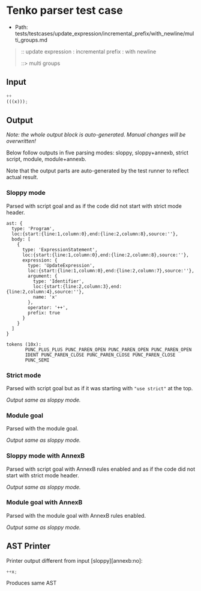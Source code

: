 # Tenko parser test case

- Path: tests/testcases/update_expression/incremental_prefix/with_newline/multi_groups.md

> :: update expression : incremental prefix : with newline
>
> ::> multi groups

## Input

`````js
++
(((x)));
`````

## Output

_Note: the whole output block is auto-generated. Manual changes will be overwritten!_

Below follow outputs in five parsing modes: sloppy, sloppy+annexb, strict script, module, module+annexb.

Note that the output parts are auto-generated by the test runner to reflect actual result.

### Sloppy mode

Parsed with script goal and as if the code did not start with strict mode header.

`````
ast: {
  type: 'Program',
  loc:{start:{line:1,column:0},end:{line:2,column:8},source:''},
  body: [
    {
      type: 'ExpressionStatement',
      loc:{start:{line:1,column:0},end:{line:2,column:8},source:''},
      expression: {
        type: 'UpdateExpression',
        loc:{start:{line:1,column:0},end:{line:2,column:7},source:''},
        argument: {
          type: 'Identifier',
          loc:{start:{line:2,column:3},end:{line:2,column:4},source:''},
          name: 'x'
        },
        operator: '++',
        prefix: true
      }
    }
  ]
}

tokens (10x):
       PUNC_PLUS_PLUS PUNC_PAREN_OPEN PUNC_PAREN_OPEN PUNC_PAREN_OPEN
       IDENT PUNC_PAREN_CLOSE PUNC_PAREN_CLOSE PUNC_PAREN_CLOSE
       PUNC_SEMI
`````

### Strict mode

Parsed with script goal but as if it was starting with `"use strict"` at the top.

_Output same as sloppy mode._

### Module goal

Parsed with the module goal.

_Output same as sloppy mode._

### Sloppy mode with AnnexB

Parsed with script goal with AnnexB rules enabled and as if the code did not start with strict mode header.

_Output same as sloppy mode._

### Module goal with AnnexB

Parsed with the module goal with AnnexB rules enabled.

_Output same as sloppy mode._

## AST Printer

Printer output different from input [sloppy][annexb:no]:

````js
++x;
````

Produces same AST
